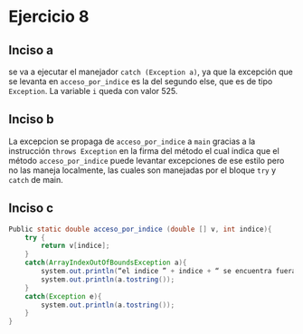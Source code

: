 # Ejercicio 8

## Inciso a 
se va a ejecutar el manejador `catch (Exception a)`, ya que la excepción que se levanta en `acceso_por_indice` es la del segundo else, que es de tipo `Exception`. La variable `i` queda con valor 525.

## Inciso b
La excepcion se propaga de `acceso_por_indice` a `main` gracias a la instrucción `throws Exception` en la firma del método el cual indica que el método `acceso_por_indice` puede levantar excepciones de ese estilo pero no las maneja localmente, las cuales son manejadas por el bloque `try` y `catch` de main.

## Inciso c

```Java 
Public static double acceso_por_indice (double [] v, int indice){
    try {
        return v[indice];
    }
    catch(ArrayIndexOutOfBoundsException a){
        system.out.println(“el indice ” + indice + “ se encuentra fuera de rango”);
        system.out.println(a.tostring());
    }
    catch(Exception e){
        system.out.println(a.tostring());
    }
}
```